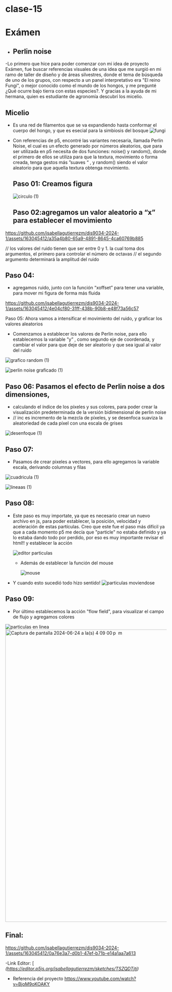# clase-15
# Exámen 
- ## Perlin noise
-Lo primero que hice para poder comenzar con mi idea de proyecto Exámen, fue buscar referencias visuales de una idea que me surgió en mi ramo de taller de diseño y de áreas silvestres, donde el tema de búsqueda de uno de los grupos, con respecto a un panel interpretativo era "El reino Fungi", o mejor conocido como el mundo de los hongos, y me pregunté ¿Qué ocurre bajo tierra con estas especies?. Y gracias a la ayuda de mi hermana, quien es estudiante de agronomía descubrí los micelio.

## Micelio
- Es una red de filamentos que se va expandiendo hasta conformar el cuerpo del hongo, y que es esecial para la simbiosis del bosque 
![fungi](https://github.com/isabellagutierrezm/dis9034-2024-1/assets/163045412/4f004aa0-cbb5-407f-a8e1-078e036a8f13)

- Con referencias de p5, encontré las variantes necesaria, llamada Perlin Noise, el cual es un efecto generado por números aleatorios, que para ser utilizada en p5 necesita de dos funciones: noise() y random(), donde el primero de ellos se utiliza para que la textura, movimiento o forma creada, tenga gestos más ”suaves “ , y random() siendo el valor aleatorio para que aquella textura obtenga movimiento.
  
  ## Paso 01: Creamos figura
  ![circulo  (1)](https://github.com/isabellagutierrezm/dis9034-2024-1/assets/163045412/72d48295-bd4b-4b36-a490-b168cfb12784)

  ## Paso 02:agregamos un valor aleatorio a “x” para establecer el movimiento 
https://github.com/isabellagutierrezm/dis9034-2024-1/assets/163045412/a35a4b80-65a9-4891-8645-4ca60769b885

// los valores del ruido tienen que ser entre 0 y 1. la cual toma dos argumentos, el primero para controlar el número de octavas 
// el segundo argumento determinará la amplitud del ruido 

## Paso 04:
- agregamos ruido, junto con la función “xoffset” para tener una variable, para mover mi figura de forma más fluida 

https://github.com/isabellagutierrezm/dis9034-2024-1/assets/163045412/4e04cf80-31ff-438b-90b8-e48f73a56c57

 Paso 05:  Ahora vamos a intensificar el movimiento del ruido, y graficar los valores aleatorios
 
- Comenzamos a establecer los valores de Perlin noise,  para ello establecemos la variable ”y” , como segundo eje de coordenada, y cambiar el valor para que deje de ser aleatorio y que sea igual al valor del ruido

![grafico random (1)](https://github.com/isabellagutierrezm/dis9034-2024-1/assets/163045412/126d705b-4e94-4fe2-a0f8-dd91d19c9925)

![perlin noise graficado (1)](https://github.com/isabellagutierrezm/dis9034-2024-1/assets/163045412/9e4388bc-96c3-4bfb-8f7c-06b2da6769b9)

## Paso 06: Pasamos el efecto de Perlin noise a dos dimensiones, 
- calculando el índice  de los píxeles y sus colores, para poder crear la visualización predeterminada de la versión bidimensional de perlin noise
- // inc es incremento de la mezcla de píxeles, y se desenfoca 
suaviza la aleatoriedad de cada píxel con una escala de grises

![desenfoque (1)](https://github.com/isabellagutierrezm/dis9034-2024-1/assets/163045412/8b590155-d732-4170-8469-9b2400f0956a)
## Paso 07:
- Pasamos de crear pixeles a vectores, para ello agregamos la variable escala, derivando columnas y filas 

![cuadricula (1)](https://github.com/isabellagutierrezm/dis9034-2024-1/assets/163045412/93658e30-eaf2-4296-918d-86289e6c21fc)

![lineaas (1)](https://github.com/isabellagutierrezm/dis9034-2024-1/assets/163045412/b7c00abf-2f99-49e0-a566-64e8b8647b61)

## Paso 08:
- Este paso es muy importate, ya que es necesario crear un nuevo archivo en js, para poder establecer, la posición, velocidad
y aceleración de estas partículas. Creo que este fue el paso más difícil ya que a cada momento p5 me decía que "particle" no estaba definido
 y ya lo estaba dando todo por perdido, por eso es muy importante revisar el html!! y establecer la acción 
 
  ![editor particulas ](https://github.com/isabellagutierrezm/dis9034-2024-1/assets/163045412/d6aa0817-6efb-47ff-b9c5-a52280be096e)
  - Además de establecer la función del mouse
    
    ![mouse ](https://github.com/isabellagutierrezm/dis9034-2024-1/assets/163045412/48895120-71ae-4c0f-be7c-87ef17964b41)


- Y cuando esto sucedió todo hizo sentido!
![particulas moviendose](https://github.com/isabellagutierrezm/dis9034-2024-1/assets/163045412/994ef694-0088-455e-a9f6-4a270bf671f9)

## Paso 09:
- Por último establecemos la acción "flow field", para visualizar el campo de flujo y agregamos colores

![particulas en linea ](https://github.com/isabellagutierrezm/dis9034-2024-1/assets/163045412/675ac63e-ae06-4057-ba82-f2a37fa36632)
<img width="910" alt="Captura de pantalla 2024-06-24 a la(s) 4 09 00 p  m" src="https://github.com/isabellagutierrezm/dis9034-2024-1/assets/163045412/099f52d8-6266-4150-b0a9-998d184a4eac">


 ## Final: 
 
https://github.com/isabellagutierrezm/dis9034-2024-1/assets/163045412/0a76e3a7-d0b1-47ef-b71b-e14a1aa7a613

-Link Editor: [
*(https://editor.p5js.org/isabellagutierrezm/sketches/TSZQDTjtj)*

- Referencia del proyecto
https://www.youtube.com/watch?v=BjoM9oKOAKY
